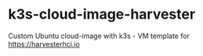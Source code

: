 # k3s-cloud-image-harvester
Custom Ubuntu cloud-image with k3s - VM template for https://harvesterhci.io
